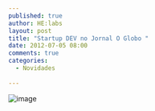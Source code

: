 ```yaml
---
published: true
author: HE:labs
layout: post
title: "Startup DEV no Jornal O Globo "
date: 2012-07-05 08:00
comments: true
categories:
  - Novidades
     
---
```

![image](/blog/images/posts/2012-07-05/jornaloglobo.jpg)
